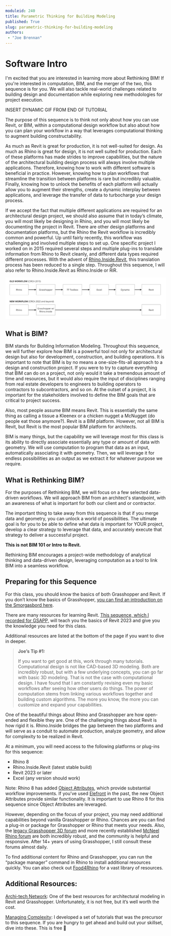 ```yaml
---
moduleid: 240
title: Parametric Thinking for Building Modeling
published: True
slug: parametric-thinking-for-building-modeling
authors:
 - "Joe Brennan"
---
```


# Software Intro

I'm excited that you are interested in learning more about Rethinking BIM! If you're interested in computation, BIM, and the merger of the two, this sequence is for you. We will also tackle real-world challenges related to building design and documentation while exploring new methodologies for project execution.

INSERT DYNAMIC GIF FROM END OF TUTORIAL

The purpose of this sequence is to think not only about how you can use Revit, or BIM, within a computational design workflow but also about how you can plan your workflow in a way that leverages computational thinking to augment building constructability. 

As much as Revit is great for production, it is not well-suited for design. As much as Rhino is great for design, it is not well suited for production. Each of these platforms has made strides to improve capabilities, but the nature of the architectural building design process will always involve multiple applications. Therefore, knowing how to work with different software is beneficial in practice. However, knowing how to plan workflows that streamline the transition between platforms is rare but incredibly valuable. Finally, knowing how to unlock the benefits of each platform will actually allow you to augment their strengths, create a dynamic interplay between applications, and leverage the transfer of data to turbocharge your design process.

If we accept the fact that multiple different applications are required for an architectural design project, we should also assume that in today’s climate, you will most likely be designing in Rhino, and you will most likely be documenting the project in Revit. There are other design platforms and documentation platforms, but the Rhino the Revit workflow is incredibly common and powerful. Up until fairly recently, this workflow was challenging and involved multiple steps to set up. One specific project I worked on in 2015 required several steps and multiple plug-ins to translate information from Rhino to Revit cleanly, and different data types required different processes. With the advent of [Rhino.Inside.Revit](https://www.rhino3d.com/inside/revit/1.0/), this translation process has been reduced to a single step. Throughout this sequence, I will also refer to Rhino.Inside.Revit as Rhino.Inside or RiR.

![description](images/old_vs_new_workflow.jpg)

## What is BIM?
BIM stands for Building Information Modeling. Throughout this sequence, we will further explore how BIM is a powerful tool not only for architectural design but also for development, construction, and building operations. It is important to note that BIM is by no means a one-size-fits-all approach to a design and construction project. If you were to try to capture everything that BIM can do on a project, not only would it take a tremendous amount of time and resources, but it would also require the input of disciplines ranging from real estate developers to engineers to building operators to contractors to subcontractors, and so on. At the outset of a project, it is important for the stakeholders involved to define the BIM goals that are critical to project success.

Also, most people assume BIM means Revit. This is essentially the same thing as calling a tissue a Kleenex or a chicken nugget a McNugget (do people eat those anymore?). Revit is  a BIM platform. However, not all BIM is Revit, but Revit is the most popular BIM platform for architects. 

BIM is many things, but the capability we will leverage most for this class is its ability to directly associate essentially any type or amount of data with geometry. We will use computation to program that data as an input, automatically associating it with geometry. Then, we will leverage it for endless possibilities as an output as we extract it for whatever purpose we require.


## What is Rethinking BIM?
For the purposes of Rethinking BIM, we will focus on a few selected data-driven workflows. We will approach BIM from an architect's standpoint, with an awareness of what is important for both our client and or contractor.

The important thing to take away from this sequence is that if you merge data and geometry, you can unlock a world of possibilities. The ultimate goal is for you to be able to define what data is important for YOUR project, develop a clear strategy to leverage that data, and accurately execute that strategy to deliver a successful project. 

**This is not BIM 101 or Intro to Revit.**

Rethinking BIM encourages a project-wide methodology of analytical thinking and data-driven design, leveraging computation as a tool to link BIM into a seamless workflow.

## Preparing for this Sequence
For this class, you should know the basics of both Grasshopper and Revit. If you don’t know the basics of Grasshopper, [you can find an introduction on the Smorgasbord here](https://cdp-smorgasbord.netlify.app/modules/4-grasshopper-intro/index).

There are many resources for learning Revit. [This sequence, which I recorded for GSAPP,](https://youtube.com/playlist?list=PLIqhlKP0NUNdCIUfR-QCvFp1q5C6TN4gT&si=_GlIhetMiHDaNVYc) will teach you the basics of Revit 2023 and give you the knowledge you need for this class.

Additional resources are listed at the bottom of the page if you want to dive in deeper.

>**Joe’s Tip #1:**
>
>If you want to get good at this, work through many tutorials. Computational design is not like CAD-based 3D modeling. Both are incredibly robust, but with a few underlying concepts, you can go far with basic 3D modeling. That is not the case with computational design. I have found that I am constantly revising even my basic workflows after seeing how other users do things. The power of computation stems from linking various workflows together and building custom algorithms. The more you know, the more you can customize and expand your capabilities.


One of the beautiful things about Rhino and Grasshopper are how open-ended and flexible they are. One of the challenging things about Revit is how rigid it is. Rhino.Inside bridges the gap between the two platforms and will serve as a conduit to automate production, analyze geometry, and allow for complexity to be realized in Revit.

At a minimum, you will need access to the following platforms or plug-ins for this sequence:

* Rhino 8
* Rhino.Inside.Revit (latest stable build)
* Revit 2023 or later
* Excel (any version should work)

Note: Rhino 8 has added [Object Attributes](https://www.rhino3d.com/features/grasshopper/object-attributes/), which provide substantial workflow improvements. If you’ve used [Elefront](https://docs.elefront.io/) in the past, the new Object Attributes provide similar functionality. It is important to use Rhino 8 for this sequence since Object Attributes are leveraged. 

However, depending on the focus of your project, you may need additional capabilities beyond vanilla Grasshopper or Rhino. Chances are you can find a plug-in or package for Grasshopper or Rhino that meets your needs. Also, the [legacy Grasshopper 3D forum](https://www.grasshopper3d.com/) and more recently established [McNeel Rhino forum](https://discourse.mcneel.com/) are both incredibly robust, and the community is helpful and responsive. After 14+ years of using Grasshopper, I still consult these forums almost daily.  

To find additional content for Rhino and Grasshopper, you can run the “package manager” command in Rhino to install additional resources quickly. You can also check out [Food4Rhino](https://www.food4rhino.com/en) for a vast library of resources. 


## Additional Resources:

[Archi-tech Network](https://archi-tech.network/catalog): One of the best resources for architectural modeling in Revit and Grasshopper. Unfortunately, it is not free, but it’s well worth the cost. 

[Managing Complexity](https://youtube.com/playlist?list=PLIqhlKP0NUNduZt4544HDckzEoIXlemnB&si=VDEw2ptEF_QvYkIK): I developed a set of tutorials that was the precursor to this sequence. If you are hungry to get ahead and build out your skillset, dive into these. This is free 🙂


